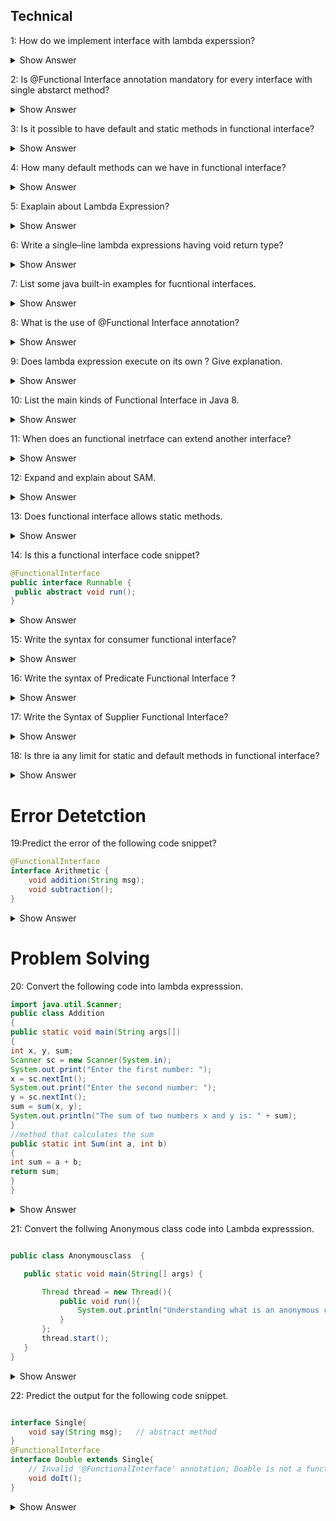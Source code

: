 ## Technical
1: How do we implement interface with lambda experssion?

<details><summary> Show Answer</summary>
Functional interface(An interface with single abstarct method)
</details>



 2:  Is @Functional Interface annotation mandatory for every interface with single abstarct method?
 <details><summary> Show Answer</summary>
No , not necessary because compiler will consider it as functional interface when it has only one abstarct method. </details>

3: Is it possible to have default and static methods in functional interface?
 <details><summary> Show Answer</summary>
 Yes we can have any number of default and static methods but can contain only one abstract method. 
 </details>

4: How many default methods can we have in functional interface?
 <details><summary> Show Answer</summary>
 fucntional interface can have Multiple default methods with only one abstrcat method. </details>

5: Exaplain about Lambda Expression?
 <details><summary> Show Answer</summary>
 The functional interface has been introduced in Java 8 to support the lambda expression, lambda expression is the instance of a functional interface.</details>

6: Write a single–line lambda expressions having void return type?
<details><summary> Show Answer</summary>
Answer: () -> System.out.println("Welcome");</details>

7: List some java built-in examples for fucntional interfaces.
<details><summary> Show Answer</summary>

-Runnable     
-Callable       
-Comparable
</details>

8: What is the use of @Functional Interface annotation?
<details><summary> Show Answer</summary>

It forces the Java compiler to indicate that the interface is a functional interface, so it should not allow to have more than one abstract method. 
</details>

9: Does lambda expression execute on its own ? Give explanation.
<details><summary> Show Answer</summary>
No, it is used to implement a method defined by a functional interface.

</details>

10: List the main kinds of Functional Interface in Java 8.
<details><summary> Show Answer</summary>

- Consumer - which takes only one arguments
- Predicate - which takes one argument and returns the result as boolean value
- Supplier - which does not take any arguments returns a single result.
- Function - which recieves an argument and returns the result based on the processing

</details>

11: When does an functional inetrface can extend another interface?
<details><summary> Show Answer</summary>

- A fucntional inetrface can extends the interface only when there is no abstract methods in it.
- If it has abstract method then it will be an invalid fucntional interface.

</details>

12: Expand and explain about SAM.
<details>
<summary> Show Answer</summary>
- Single Abstarct Method interfaces
- Whcih is also called as functional interfaces, having only one abstcrt methods and multiple default methods.
</details>

13: Does functional interface allows static methods.
<details>
 <summary> Show Answer</summary>
JDK 8 allows static methods in interface, before this only
one abstract method is allowed in functional interface </details>

14: Is this a functional interface code snippet?
``` java
@FunctionalInterface
public interface Runnable {
 public abstract void run();
}
```
<details><summary> Show Answer </summary>
Yes, this is functional interface, since there is only one
abstract method
</details>

15: Write the syntax for consumer functional interface?

<details><summary> Show Answer </summary>

``` java

Consumer<Integer> consumer = (value) -> System.out.println
(value);
```

-  which accepts only one argument and has no return value. 

</details>

16: Write the syntax of Predicate Functional Interface ?

<details><summary> Show Answer </summary>

``` java
public interface Predicate<T> {

    boolean test(T t);

}
```
- a function that accepts an argument and returns a boolean value as an answer

</details>


17: Write the Syntax of Supplier Functional Interface?


<details><summary> Show Answer </summary>

``` java
@FunctionalInterface
public interface Supplier<T>{
 returns the specific result 
T.get();

}
```

- which does not take any input or argument and yet returns a single output. 

</details>


18: Is thre ia any limit for static and default methods in functional interface?

<details><summary> Show Answer </summary>

- No, we can add any number of static and default methods in the functional interface in java 8.

</details>


# Error Detetction
 19:Predict the error of the following code snippet?
 
``` java  
@FunctionalInterface  
interface Arithmetic {  
    void addition(String msg);  
    void subtraction();
} 
```
 <details><summary> Show Answer</summary>
It will throw a compile time error that Revature is not a functional interface, since it has 2 abstract methods.</details>


# Problem Solving
20: Convert the following code into lambda expresssion.
``` java
import java.util.Scanner;  
public class Addition 
{  
public static void main(String args[])  
{  
int x, y, sum;  
Scanner sc = new Scanner(System.in);  
System.out.print("Enter the first number: ");  
x = sc.nextInt();  
System.out.print("Enter the second number: ");  
y = sc.nextInt();  
sum = sum(x, y);  
System.out.println("The sum of two numbers x and y is: " + sum);  
}  
//method that calculates the sum  
public static int Sum(int a, int b)  
{  
int sum = a + b;  
return sum;  
}  
}  
```

<details><summary> Show Answer</summary>
Explanation: A lambda expression is a short block of code which takes in parameters and returns a value. Which is similar to methods, but they do not need a name(Function name) and they can be implemented right in the body of a method.

``` java

public class Main
{  
public static void main(String args[])  
{  
Sum sum = (a,b) -> a+b;
System.out.print(sum.add(2,3));  
}  
}  
interface Sum{
    int add(int a, int b);
}
```

</details>



21: Convert the follwing Anonymous class code into Lambda expresssion.
 

 ``` java

 public class Anonymousclass  {

    public static void main(String[] args) {

        Thread thread = new Thread(){
            public void run(){
                System.out.println("Understanding what is an anonymous class");
            }
        };
        thread.start();
    }
}
```
<details><summary> Show Answer</summary>


``` java

public class AnonymousClassExample {

    public static void main(String[] args) {

        Runnable runnable = () -> {
            System.out.println("Understanding functional interfaces");
        };
        runnable.run();
    }
}
```

 - Functional interface can be instantiated using lambda expression instead of AnonymousClass. 
 - It can reduce the lines of code. 
 </details>

 

22: Predict the output for the following code snippet.
``` java

interface Single{  
    void say(String msg);   // abstract method  
}  
@FunctionalInterface  
interface Double extends Single{  
    // Invalid '@FunctionalInterface' annotation; Doable is not a functional interface  
    void doIt();  
}  
```

<details>
<summary> Show Answer</summary>

- It will throw an compile time error

- When fucntional interface extends another interface it should noy contain any abstract methods.

</details>







